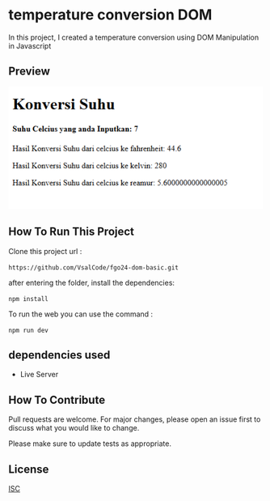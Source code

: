 # temperature conversion DOM

In this project, I created a temperature conversion using DOM Manipulation in Javascript

## Preview

![konversi suhu](./image.png)

## How To Run This Project

Clone this project url :

``` https://github.com/VsalCode/fgo24-dom-basic.git ```

after entering the folder, install the dependencies:

```npm install```

To run the web you can use the command :

```npm run dev```

##  dependencies used
- Live Server


## How To Contribute

Pull requests are welcome. For major changes, please open an issue first
to discuss what you would like to change.

Please make sure to update tests as appropriate.

## License

[ISC](https://opensource.org/license/isc-license-txt)
